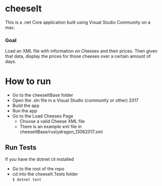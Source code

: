 # cheeseIt
This is a .net Core application built using Visual Studio Community on a mac.

### Goal
Load an XML file with information on Cheeses and their prices. Then given that data, display the prices for those cheeses over a certain amount of days.

# How to run
* Go to the cheeseItBase folder
* Open the .sln file in a Visual Studio (community or other) 2017
* Build the app
* Run the app
* Go to the Load Cheeses Page  
  * Choose a valid Cheese XML file
  * There is an example xml file in cheeseItBase/rustydragon_13062017.xml

## Run Tests
If you have the dotnet cli installed
* Go to the root of the repo
* cd into the cheeseIt.Tests folder  
`$ dotnet test`
